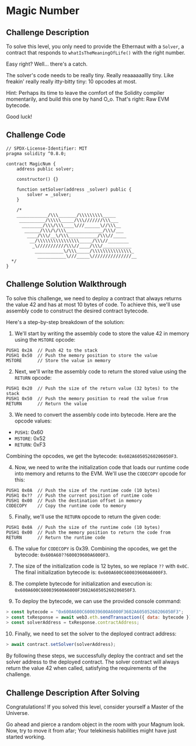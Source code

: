 # Magic Number

## Challenge Description

To solve this level, you only need to provide the Ethernaut with a `Solver`, a contract that responds to `whatIsTheMeaningOfLife()` with the right number.

Easy right? Well... there's a catch.

The solver's code needs to be really tiny. Really reaaaaaallly tiny. Like freakin' really really itty-bitty tiny: 10 opcodes at most.

Hint: Perhaps its time to leave the comfort of the Solidity compiler momentarily, and build this one by hand O_o. That's right: Raw EVM bytecode.

Good luck!

## Challenge Code

```solidity
// SPDX-License-Identifier: MIT
pragma solidity ^0.8.0;

contract MagicNum {
    address public solver;

    constructor() {}

    function setSolver(address _solver) public {
        solver = _solver;
    }

    /*
    ____________/\\\_______/\\\\\\\\\_____        
     __________/\\\\\_____/\\\///////\\\___       
      ________/\\\/\\\____\///______\//\\\__      
       ______/\\\/\/\\\______________/\\\/___     
        ____/\\\/__\/\\\___________/\\\//_____    
         __/\\\\\\\\\\\\\\\\_____/\\\//________   
          _\///////////\\\//____/\\\/___________  
           ___________\/\\\_____/\\\\\\\\\\\\\\\_ 
            ___________\///_____\///////////////__
  */
}
```

## Challenge Solution Walkthrough

To solve this challenge, we need to deploy a contract that always returns the value 42 and has at most 10 bytes of code. To achieve this, we'll use assembly code to construct the desired contract bytecode.

Here's a step-by-step breakdown of the solution:

1. We'll start by writing the assembly code to store the value 42 in memory using the `MSTORE` opcode:

```assembly
PUSH1 0x2A  // Push 42 to the stack
PUSH1 0x50  // Push the memory position to store the value
MSTORE      // Store the value in memory
```

2. Next, we'll write the assembly code to return the stored value using the `RETURN` opcode:

```assembly
PUSH1 0x20  // Push the size of the return value (32 bytes) to the stack
PUSH1 0x50  // Push the memory position to read the value from
RETURN      // Return the value
```

3. We need to convert the assembly code into bytecode. Here are the opcode values:

- `PUSH1`: 0x60
- `MSTORE`: 0x52
- `RETURN`: 0xF3

Combining the opcodes, we get the bytecode: `0x602A60505260206050F3`.

4. Now, we need to write the initialization code that loads our runtime code into memory and returns to the EVM. We'll use the `CODECOPY` opcode for this:

```assembly
PUSH1 0x0A  // Push the size of the runtime code (10 bytes)
PUSH1 0x??  // Push the current position of runtime code
PUSH1 0x00  // Push the destination offset in memory
CODECOPY    // Copy the runtime code to memory
```

5. Finally, we'll use the `RETURN` opcode to return the given code:

```assembly
PUSH1 0x0A  // Push the size of the runtime code (10 bytes)
PUSH1 0x00  // Push the memory position to return the code from
RETURN      // Return the runtime code
```

6. The value for `CODECOPY` is 0x39. Combining the opcodes, we get the bytecode: `0x600A60??600039600A6000F3`.

7. The size of the initialization code is 12 bytes, so we replace `??` with `0x0C`. The final initialization bytecode is: `0x600A600C600039600A6000F3`.

8. The complete bytecode for initialization and execution is: `0x600A600C600039600A6000F3602A60505260206050F3`.

9. To deploy the bytecode, we can use the provided console command:

```javascript
> const bytecode = "0x600A600C600039600A6000F3602A60505260206050F3";
> const txResponse = await web3.eth.sendTransaction({ data: bytecode });
> const solverAddress = txResponse.contractAddress;
```

10. Finally, we need to set the solver to the deployed contract address:

```javascript
> await contract.setSolver(solverAddress);
```

By following these steps, we successfully deploy the contract and set the solver address to the deployed contract. The solver contract will always return the value 42 when called, satisfying the requirements of the challenge.

## Challenge Description After Solving

Congratulations! If you solved this level, consider yourself a Master of the Universe.

Go ahead and pierce a random object in the room with your Magnum look. Now, try to move it from afar; Your telekinesis habilities might have just started working.
